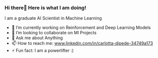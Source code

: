 ### Hi there👋 Here is what I am doing!

I am a graduate AI Scientist in Machine Learning

- 🔭 I’m currently working on Reinforcement and Deep Learning Models
- 👯 I’m looking to collaborate on Ml Projects 
- 💬 Ask me about Anything
- 📫 How to reach me: www.linkedin.com/in/carlotta-dipede-34749a173
- ⚡ Fun fact: I am a powerlifter :)
